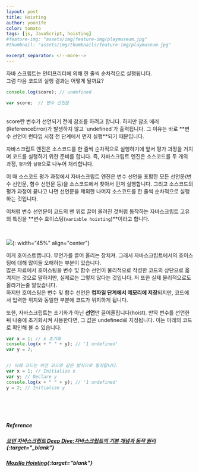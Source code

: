 ```yaml
---
layout: post
title: Hoisting
author: yoon1fe
color: tomato
tags: [js, JavaScript, hoisting]
#feature-img: "assets/img/feature-img/playmuseum.jpg"
#thumbnail: "assets/img/thumbnails/feature-img/playmuseum.jpg"

excerpt_separator: <!--more-->
---
```


<!--more-->

자바 스크립트는 인터프리터에 의해 한 줄씩 순차적으로 실행됩니다.
<br>
그럼 다음 코드의 실행 결과는 어떻게 될까요?

```javascript
console.log(score); // undefined

var score;  // 변수 선언문
```
<br>
score란 변수가 선언되기 전에 참조를 하려고 합니다. 하지만 참조 에러(ReferenceError)가 발생하지 않고 `undefined`가 출력됩니다. 그 이유는 바로 **변수 선언이 런타임 시점 전 단계에서 먼저 실행**되기 때문입니다.

자바스크립트 엔진은 소스코드를 한 줄씩 순차적으로 실행하기에 앞서 평가 과정을 거치며 코드를 실행하기 위한 준비를 합니다. 즉, 자바스크립트 엔진은 소스코드를 두 개의 과정, `평가`와 `실행`으로 나누어 처리합니다.

이 때 소스코드 평가 과정에서 자바스크립트 엔진은 변수 선언을 포함한 모든 선언문(변수 선언문, 함수 선언문 등)을 소스코드에서 찾아서 먼저 실행합니다. 그리고 소스코드의 평가 과정이 끝나고 나면 선언문을 제외한 나머지 소스코드를 한 줄씩 순차적으로 실행하는 것입니다.

이처럼 변수 선언문이 코드의 맨 위로 끌어 올려진 것처럼 동작하는 자바스크립트 고유의 특징을 **변수 호이스팅(`variable hoisting`)**이라고 합니다.

<br>

![](https://lk.co.kr/storage/lk/ko/catalogue/2018/01/12/gFcUcAi1KCJ7w4NCxdtVYi4j8IiIfQ0hsdds8vAA_sm.jpeg){: width="45%" align="center"}

이게 호이스트랩니다. 무언가를 끌어 올리는 장치져. 그래서 자바스크립트에서의 호이스팅에 대해 많이들 오해하는 부분이 있습니다.<br>
많은 자료에서 호이스팅을 변수 및 함수 선언이 물리적으로 작성한 코드의 상단으로 옮겨지는 것으로 말하지만, 실제로는 그렇지 않다는 것입니다. 저 또한 실제 물리적으로도 올라가는줄 알았습니다.<br>
하지만 호이스팅은 변수 및 함수 선언은 **컴파일 단계에서 메모리에 저장**되지만, 코드에서 입력한 위치와 동일한 부분에 코드가 위치하게 됩니다.

또한, 자바스크립트는 초기화가 아닌 **선언**만 끌어올립니다(hoist). 만약 변수를 선언한 뒤 나중에 초기화시켜 사용한다면, 그 값은 undefined로 지정됩니다. 이는 아래의 코드로 확인해 볼 수 있습니다.

```javascript
var x = 1; // x 초기화
console.log(x + " " + y); // '1 undefined'
var y = 2;


// 아래 코드는 이전 코드와 같은 방식으로 동작합니다.
var x = 1; // Initialize x
var y; // Declare y
console.log(x + " " + y); // '1 undefined'
y = 2; // Initialize y
```

<br>
<br>
<br>

##### Reference
##### [모던 자바스크립트 Deep Dive:자바스크립트의 기본 개념과 동작 원리](http://www.yes24.com/Product/Goods/92742567){:target="_blank"}<br>
##### [Mozilla Hoisting](https://developer.mozilla.org/ko/docs/Glossary/Hoisting){:target="blank"}